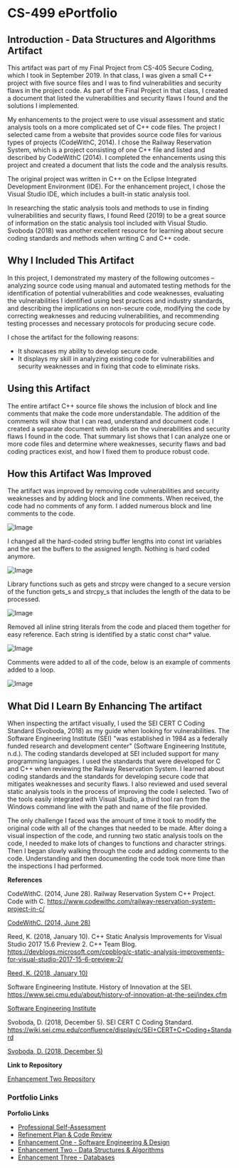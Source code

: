 # CS-499 ePortfolio

## Introduction - Data Structures and Algorithms Artifact

This artifact was part of my Final Project from CS-405 Secure Coding, which I took in September 2019. In that class, I was given a small C++ project with five source files and I was to find vulnerabilities and security flaws in the project code. As part of the Final Project in that class, I created a document that listed the vulnerabilities and security flaws I found and the solutions I implemented.

My enhancements to the project were to use visual assessment and static analysis tools on a more complicated set of C++ code files. The project I selected came from a website that provides source code files for various types of projects (CodeWithC, 2014).  I chose the Railway Reservation System, which is a project consisting of one C++ file and listed and described by CodeWithC (2014). I completed the enhancements using this project and created a document that lists the code and the analysis results.

The original project was written in C++ on the Eclipse Integrated Development Environment (IDE). For the enhancement project, I chose the Visual Studio IDE, which includes a built-in static analysis tool.

In researching the static analysis tools and methods to use in finding vulnerabilities and security flaws, I found Reed (2019) to be a great source of information on the static analysis tool included with Visual Studio. Svoboda (2018) was another excellent resource for learning about secure coding standards and methods when writing C and C++ code.

## Why I Included This Artifact

In this project, I demonstrated my mastery of the following outcomes – analyzing source code using manual and automated testing methods for the identification of potential vulnerabilities and code weaknesses, evaluating the vulnerabilities I identified using best practices and industry standards, and describing the implications on non-secure code, modifying the code by correcting weaknesses and reducing vulnerabilities, and recommending testing processes and necessary protocols for producing secure code.

I chose the artifact for the following reasons:
- It showcases my ability to develop secure code.
- It displays my skill in analyzing existing code for vulnerabilities and security weaknesses and in fixing that code to eliminate risks.

## Using this Artifact

The entire artifact C++ source file shows the inclusion of block and line comments that make the code more understandable. The addition of the comments will show that I can read, understand and document code. I created a separate document with details on the vulnerabilities and security flaws I found in the code. That summary list shows that I can analyze one or more code files and determine where weaknesses, security flaws and bad coding practices exist, and how I fixed them to produce robust code.

## How this Artifact Was Improved

The artifact was improved by removing code vulnerabilities and security weaknesses and by adding block and line comments. When received, the code had no comments of any form. I added numerous block and line comments to the code.

![Image](images/E2/TopLevelCommentBlockAdded.png)

I changed all the hard-coded string buffer lengths into const int variables and the set the buffers to the assigned length. Nothing is hard coded anymore.

![Image](images/E2/ConstInt.png)

Library functions such as gets and strcpy were changed to a secure version of the function gets_s and strcpy_s that includes the length of the data to be processed.

![Image](images/E2/Strcpy.png)

Removed all inline string literals from the code and placed them together for easy reference. Each string is identified by a static const char*  value.

![Image](images/E2/StringLiterals.png)

Comments were added to all of the code, below is an example of comments added to a loop.

![Image](images/E2/CodeComments.png)

## What Did I Learn By Enhancing The artifact

When inspecting the artifact visually, I used the SEI CERT C Coding Standard (Svoboda, 2018) as my guide when looking for vulnerabilities. The Software Engineering Institute (SEI) "was established in 1984 as a federally funded research and development center" (Software Engineering Institute, n.d.). The coding standards developed at SEI included support for many programming languages. I used the standards that were developed for C and C++ when reviewing the Railway Reservation System. I learned about coding standards and the standards for developing secure code that mitigates weaknesses and security flaws.
I also reviewed and used several static analysis tools in the process of improving the code I selected. Two of the tools easily integrated with Visual Studio, a third tool ran from the Windows command line with the path and name of the file provided.

The only challenge I faced was the amount of time it took to modify the original code with all of the changes that needed to be made. After doing a visual inspection of the code, and running two static analysis tools on the code, I needed to make lots of changes to functions and character strings. Then I began slowly walking through the code and adding comments to the code. Understanding and then documenting the code took more time than the inspections I had performed.

**References**

CodeWithC. (2014, June 28). Railway Reservation System C++ Project. Code with C. https://www.codewithc.com/railway-reservation-system-project-in-c/

[CodeWithC. (2014, June 28)](https://www.codewithc.com/railway-reservation-system-project-in-c/)

Reed, K. (2018, January 10). C++ Static Analysis Improvements for Visual Studio 2017 15.6 Preview 2. C++ Team Blog. https://devblogs.microsoft.com/cppblog/c-static-analysis-improvements-for-visual-studio-2017-15-6-preview-2/

[Reed, K. (2018, January 10)](https://devblogs.microsoft.com/cppblog/c-static-analysis-improvements-for-visual-studio-2017-15-6-preview-2/)

Software Engineering Institute. History of Innovation at the SEI. https://www.sei.cmu.edu/about/history-of-innovation-at-the-sei/index.cfm

[Software Engineering Institute](https://www.sei.cmu.edu/about/history-of-innovation-at-the-sei/index.cfm)

Svoboda, D. (2018, December 5). SEI CERT C Coding Standard. https://wiki.sei.cmu.edu/confluence/display/c/SEI+CERT+C+Coding+Standard

[Svoboda, D. (2018, December 5)](https://wiki.sei.cmu.edu/confluence/display/c/SEI+CERT+C+Coding+Standard)

**Link to Repository**

[Enhancement Two Repository](https://github.com/w-coleman-moore/EnhancementTwo)

### Portfolio Links

**Porfolio Links**<br>
* [Professional Self-Assessment](index.md)<br>
* [Refinement Plan & Code Review](CodeReview.md)<br>
* [Enhancement One - Software Engineering & Design](EnhancementOne.md)<br>
* [Enhancement Two - Data Structures & Algorithms](EnhancementTwo.md)<br>
* [Enhancement Three - Databases](EnhancementThree.md)
